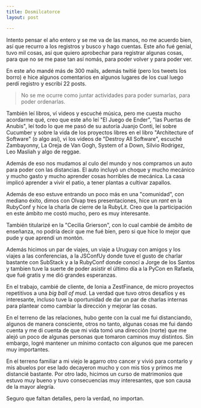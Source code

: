 ```yaml
---
title: Dosmilcatorce
layout: post

---
```


Intento pensar el año entero y se me va de las manos, no me acuerdo bien, así
que recurro a los registros y busco y hago cuentas. Este año fué genial, tuvo
mil cosas, así que quiero aprobechar para registrar algunas cosas, para que no
se me pase tan así nomás, para poder volver y para poder ver.

En este año mandé más de 300 mails, además twitié (pero los tweets los borro)
e hice algunos comentarios en algunos lugares de los cual luego perdí registro
y escribí 22 posts.

> No se me ocurre como juntar actividades para poder sumarlas, para poder
  ordenarlas.

También leí libros, ví videos y escuché música, pero me cuesta mucho acordarme
qué, creo que este año leí "El Juego de Ender", "las Puertas de Anubis", leí
todo lo que me pasó de su autoría Juanjo Conti, leí sobre Cucumber y sobre la
vida de los proyectos libres en el libro "Architecture of Software" (o algo
así), vi los videos de "Destroy All Software", escuché Zambayonny, La Oreja
de Van Gogh, System of a Down, Silvio Rodrigez, Leo Masliah y algo de reggae.

Además de eso nos mudamos al culo del mundo y nos compramos un auto para poder
con las distancias. El auto incluyó un choque y mucho mecánico y mucho gasto y
mucho aprender cosas horribles de mecánica. La casa implicó aprender a vivir el
patio, a tener plantas a cultivar zapallos.

Además de eso estuve entrando un poco más en una "comunidad", con mediano
éxito, dimos con Olvap tres presentaciones, hice un *rant* en la RubyConf y hice
la charla de cierre de la RubyLit. Creo que la participación en este ámbito me
costó mucho, pero es muy interesante.

También titularizé en la "Cecilia Grierson", con lo cual cambié de ámbito de
enseñanza, no podría decir que me fué bien, pero si que hice lo mejor que pude
y que aprendí un montón.

Además hicimos un par de viajes, un viaje a Uruguay con amigos y los viajes a
las conferencias, a la JSConfUy donde tuve el gusto de charlar bastante con
SubStack y a la RubyConf donde conocí a Jorge de los Santos y tambien tuve la
suerte de poder asistir el último día a la PyCon en Rafaela, que fué gratis y
me dió grandes esperanzas.

En el trabajo, cambié de cliente, de Ionia a ZestFinance, de micro proyectos
repetitivos a una *big ball of mud*. La verdad que tuvo otros desafíos y es
interesante, incluso tuve la oportunidad de dar un par de charlas internas para
plantear como cambiar la dirección y mejorar las cosas.

En el terreno de las relaciones, hubo gente con la cual me fui distanciando,
algunos de manera consciente, otros no tanto, algunas cosas me fui dando cuenta
y me di cuenta de que mi vida tomó una dirección (norte) que me alejó un poco
de algunas personas que tomaron caminos muy distintos. Sin embargo, logré
mantener un mínimo contacto con algunos que me parecen muy importantes.

En el terreno familiar a mi viejo le agarro otro cancer y vivió para contarlo y
mis abuelos por ese lado decayeron mucho y con mis tíos y primos me distancié
bastante. Por otro lado, hicimos un curso de matrimonios que estuvo muy bueno y
tuvo consecuencias muy interesantes, que son causa de la mayor alegría.

Seguro que faltan detalles, pero la verdad, no importan.
